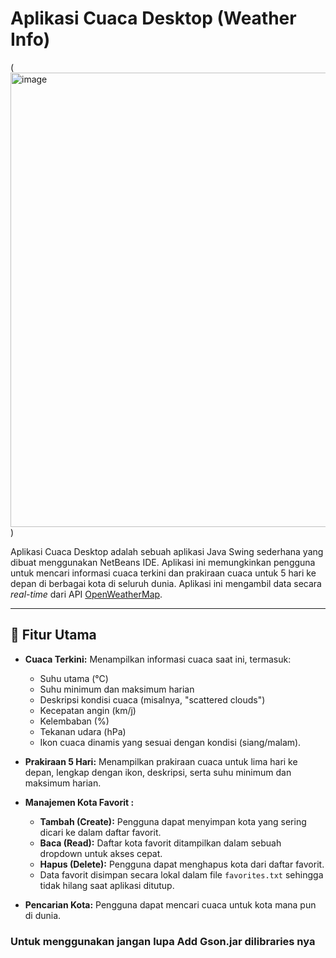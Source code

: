 # Aplikasi Cuaca Desktop (Weather Info)

(<img width="707" height="727" alt="image" src="https://github.com/user-attachments/assets/b9f06122-633b-4dc6-8dfb-1edebe98af50" />)

Aplikasi Cuaca Desktop adalah sebuah aplikasi Java Swing sederhana yang dibuat menggunakan NetBeans IDE. Aplikasi ini memungkinkan pengguna untuk mencari informasi cuaca terkini dan prakiraan cuaca untuk 5 hari ke depan di berbagai kota di seluruh dunia. Aplikasi ini mengambil data secara *real-time* dari API [OpenWeatherMap](https://openweathermap.org/api).

---
## 🚀 Fitur Utama

- **Cuaca Terkini:** Menampilkan informasi cuaca saat ini, termasuk:
  - Suhu utama (°C)
  - Suhu minimum dan maksimum harian
  - Deskripsi kondisi cuaca (misalnya, "scattered clouds")
  - Kecepatan angin (km/j)
  - Kelembaban (%)
  - Tekanan udara (hPa)
  - Ikon cuaca dinamis yang sesuai dengan kondisi (siang/malam).

- **Prakiraan 5 Hari:** Menampilkan prakiraan cuaca untuk lima hari ke depan, lengkap dengan ikon, deskripsi, serta suhu minimum dan maksimum harian.

- **Manajemen Kota Favorit :**
  - **Tambah (Create):** Pengguna dapat menyimpan kota yang sering dicari ke dalam daftar favorit.
  - **Baca (Read):** Daftar kota favorit ditampilkan dalam sebuah dropdown untuk akses cepat.
  - **Hapus (Delete):** Pengguna dapat menghapus kota dari daftar favorit.
  - Data favorit disimpan secara lokal dalam file `favorites.txt` sehingga tidak hilang saat aplikasi ditutup.

- **Pencarian Kota:** Pengguna dapat mencari cuaca untuk kota mana pun di dunia.

### Untuk menggunakan jangan lupa Add Gson.jar dilibraries nya
